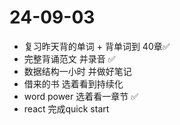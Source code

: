 # 24-09-03

+ 复习昨天背的单词 + 背单词到 40章✅
+ 完整背诵范文 并录音 ✅
+ 数据结构一小时 并做好笔记
+ 借来的书 选着看到持续化
+ word power 选着看一章节 ✅
+ react 完成quick start


